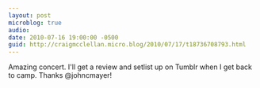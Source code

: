 ```yaml
---
layout: post
microblog: true
audio: 
date: 2010-07-16 19:00:00 -0500
guid: http://craigmcclellan.micro.blog/2010/07/17/t18736708793.html
---
```

Amazing concert. I'll get a review and setlist up on Tumblr when I get back to camp. Thanks @johncmayer!

